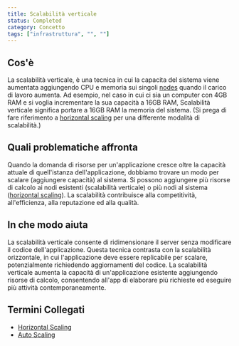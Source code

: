 ```yaml
---
title: Scalabilità verticale
status: Completed
category: Concetto
tags: ["infrastruttura", "", ""]
---
```


## Cos'è

La scalabilità verticale, è una tecnica in cui la capacita del sistema 
viene aumentata aggiungendo CPU e memoria sui singoli [nodes](/it/nodes/) quando il carico di lavoro aumenta. 
Ad esempio, nel caso in cui ci sia un computer con 4GB RAM e si voglia incrementare la sua capacità a 16GB RAM, 
Scalabilità verticale significa portare a 16GB RAM la memoria del sistema. 
(Si prega di fare riferimento a [horizontal scaling](/it/horizontal-scaling/) per una differente modalità di scalabilità.)

## Quali problematiche affronta

Quando la domanda di risorse per un'applicazione cresce oltre la capacità attuale di quell'istanza dell'applicazione, 
dobbiamo trovare un modo per scalare (aggiungere capacità) al sistema. 
Si possono aggiungere più risorse di calcolo ai nodi esistenti (scalabilità verticale) 
o più nodi al sistema ([horizontal scaling](/it/horizontal-scaling/)). 
La scalabilità contribuisce alla competitività, all'efficienza, alla reputazione ed alla qualità.


## In che modo aiuta

La scalabilità verticale consente di ridimensionare il server senza modificare il codice dell'applicazione. 
Questa tecnica contrasta con la scalabilità orizzontale, in cui l'applicazione deve essere replicabile per scalare, potenzialmente richiedendo aggiornamenti del codice. 
La scalabilità verticale aumenta la capacità di un'applicazione esistente aggiungendo risorse di calcolo, 
consentendo all'app di elaborare più richieste ed eseguire più attività contemporaneamente.


## Termini Collegati

* [Horizontal Scaling](/it/horizontal-scaling/)
* [Auto Scaling](/it/auto-scaling/)
